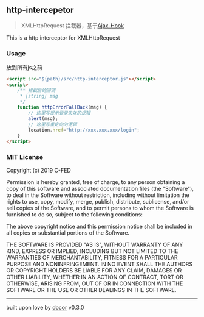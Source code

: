 ## http-intercepetor 
> XMLHttpRequest 拦截器，基于[Ajax-Hook](https://github.com/wendux/Ajax-hook)  


This is a http interceptor for XMLHttpRequest


### Usage
放到所有js之前
```html
<script src="${path}/src/http-interceptor.js"></script>
<script>
    /** 拦截后的回调
     * {string} msg
     */
    function httpErrorFallBack(msg) {
        // 这里写提示登录失效的逻辑
        alert(msg);
        // 这里写重定向的逻辑
        location.href="http://xxx.xxx.xxx/login";
    }
</script>

```

### MIT License

Copyright (c) 2019 C-FED

Permission is hereby granted, free of charge, to any person obtaining a copy
of this software and associated documentation files (the "Software"), to deal
in the Software without restriction, including without limitation the rights
to use, copy, modify, merge, publish, distribute, sublicense, and/or sell
copies of the Software, and to permit persons to whom the Software is
furnished to do so, subject to the following conditions:

The above copyright notice and this permission notice shall be included in all
copies or substantial portions of the Software.

THE SOFTWARE IS PROVIDED "AS IS", WITHOUT WARRANTY OF ANY KIND, EXPRESS OR
IMPLIED, INCLUDING BUT NOT LIMITED TO THE WARRANTIES OF MERCHANTABILITY,
FITNESS FOR A PARTICULAR PURPOSE AND NONINFRINGEMENT. IN NO EVENT SHALL THE
AUTHORS OR COPYRIGHT HOLDERS BE LIABLE FOR ANY CLAIM, DAMAGES OR OTHER
LIABILITY, WHETHER IN AN ACTION OF CONTRACT, TORT OR OTHERWISE, ARISING FROM,
OUT OF OR IN CONNECTION WITH THE SOFTWARE OR THE USE OR OTHER DEALINGS IN THE
SOFTWARE.

---
built upon love by [docor](https://github.com/turingou/docor.git) v0.3.0
